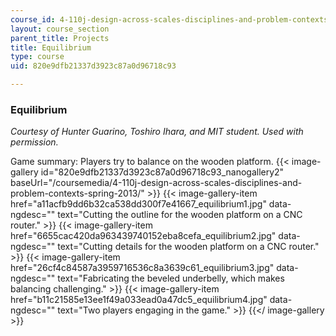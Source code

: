 ```yaml
---
course_id: 4-110j-design-across-scales-disciplines-and-problem-contexts-spring-2013
layout: course_section
parent_title: Projects
title: Equilibrium
type: course
uid: 820e9dfb21337d3923c87a0d96718c93

---
```


### Equilibrium

_Courtesy of Hunter Guarino, Toshiro Ihara, and MIT student. Used with permission._

Game summary: Players try to balance on the wooden platform.
{{< image-gallery id="820e9dfb21337d3923c87a0d96718c93_nanogallery2" baseUrl="/coursemedia/4-110j-design-across-scales-disciplines-and-problem-contexts-spring-2013/" >}}
{{< image-gallery-item href="a11acfb9dd6b32ca538dd300f7e41667_equilibrium1.jpg" data-ngdesc="" text="Cutting the outline for the wooden platform on a CNC router." >}}
{{< image-gallery-item href="6655cac420da963439740152eba8cefa_equilibrium2.jpg" data-ngdesc="" text="Cutting details for the wooden platform on a CNC router." >}}
{{< image-gallery-item href="26cf4c84587a3959716536c8a3639c61_equilibrium3.jpg" data-ngdesc="" text="Fabricating the beveled underbelly, which makes balancing challenging." >}}
{{< image-gallery-item href="b11c21585e13ee1f49a033ead0a47dc5_equilibrium4.jpg" data-ngdesc="" text="Two players engaging in the game." >}}
{{</ image-gallery >}}